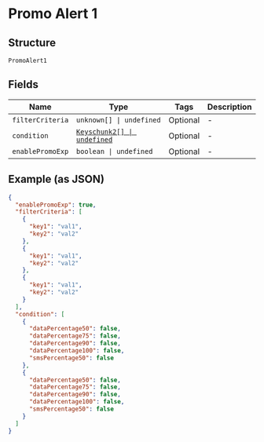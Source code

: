 
# Promo Alert 1

## Structure

`PromoAlert1`

## Fields

| Name | Type | Tags | Description |
|  --- | --- | --- | --- |
| `filterCriteria` | `unknown[] \| undefined` | Optional | - |
| `condition` | [`Keyschunk2[] \| undefined`](../../doc/models/keyschunk-2.md) | Optional | - |
| `enablePromoExp` | `boolean \| undefined` | Optional | - |

## Example (as JSON)

```json
{
  "enablePromoExp": true,
  "filterCriteria": [
    {
      "key1": "val1",
      "key2": "val2"
    },
    {
      "key1": "val1",
      "key2": "val2"
    },
    {
      "key1": "val1",
      "key2": "val2"
    }
  ],
  "condition": [
    {
      "dataPercentage50": false,
      "dataPercentage75": false,
      "dataPercentage90": false,
      "dataPercentage100": false,
      "smsPercentage50": false
    },
    {
      "dataPercentage50": false,
      "dataPercentage75": false,
      "dataPercentage90": false,
      "dataPercentage100": false,
      "smsPercentage50": false
    }
  ]
}
```

